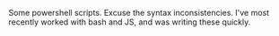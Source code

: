 Some powershell scripts.
Excuse the syntax inconsistencies.  I've most recently worked with bash and JS, and was writing these quickly.